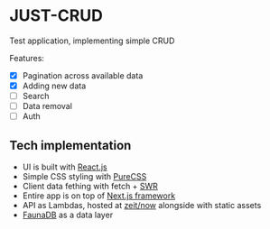 # JUST-CRUD

Test application, implementing simple CRUD

Features:

- [x] Pagination across available data
- [x] Adding new data
- [ ] Search
- [ ] Data removal
- [ ] Auth

## Tech implementation

- UI is built with [React.js](https://reactjs.org/)
- Simple CSS styling with [PureCSS](https://purecss.io/)
- Client data fething with fetch + [SWR](https://swr.now.sh/)
- Entire app is on top of [Next.js framework](https://nextjs.org/)
- API as Lambdas, hosted at [zeit/now](https://zeit.co/home) alongside with static assets
- [FaunaDB](https://fauna.com/) as a data layer
